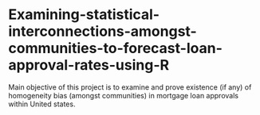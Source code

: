 # Examining-statistical-interconnections-amongst-communities-to-forecast-loan-approval-rates-using-R
Main objective of this project is to examine and prove existence (if any) of homogeneity bias (amongst communities) in mortgage loan approvals within United states.
